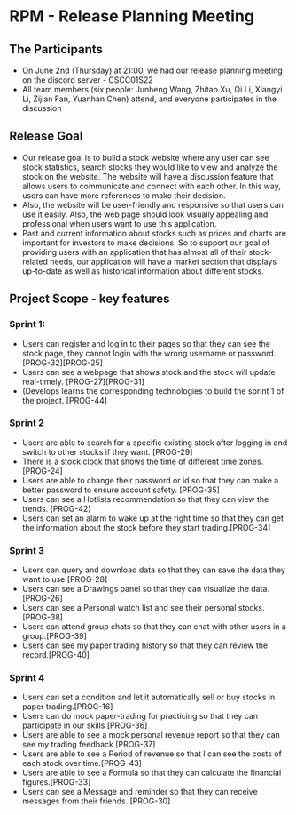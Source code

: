 # RPM - Release Planning Meeting
 
## The Participants
+ On June 2nd (Thursday) at 21:00, we had our release planning meeting on the discord server - CSCC01S22
+ All team members (six people: Junheng Wang, Zhitao Xu, Qi Li, Xiangyi Li, Zijian Fan, Yuanhan Chen) attend, and everyone participates in the discussion
 
## Release Goal
+ Our release goal is to build a stock website where any user can see stock statistics, search stocks they would like to view and analyze the stock on the website. The website will have a discussion feature that allows users to communicate and connect with each other. In this way, users can have more references to make their decision. 
+ Also, the website will be user-friendly and responsive so that users can use it easily. Also, the web page should look visually appealing and professional when users want to use this application.
+ Past and current information about stocks such as prices and charts are important for investors to make decisions. So to support our goal of providing users with an application that has almost all of their stock-related needs, our application will have a market section that displays up-to-date as well as historical information about different stocks.
 
## Project Scope - key features
### Sprint 1:
+ Users can register and log in to their pages so that they can see the stock page, they cannot login with the wrong username or password.  [PROG-32][PROG-25]
+ Users can see a webpage that shows stock and the stock will update real-timely.  [PROG-27][PROG-31]
+ (Develops learns the corresponding technologies to build the sprint 1 of the project. [PROG-44]
### Sprint 2 
+ Users are able to search for a specific existing stock after logging in and switch to other stocks if they want. [PROG-29]
+ There is a stock clock that shows the time of different time zones.    [PROG-24]
+ Users are able to change their password or id so that they can make a better password to ensure account safety. [PROG-35]
+ Users can see a Hotlists recommendation so that they can view the trends. [PROG-42]
+ Users can set an alarm to wake up at the right time so that they can get the information about the stock before they start trading.[PROG-34]
### Sprint 3
+ Users can query and download data so that they can save the data they want to use.[PROG-28]               
+ Users can see a Drawings panel so that they can visualize the data.[PROG-26]                                 
+ Users can see a Personal watch list and see their personal stocks.[PROG-38]                                  
+ Users can attend group chats so that they can chat with other users in a group.[PROG-39]    
+ Users can see my paper trading history so that they can review the record.[PROG-40]
### Sprint 4
+ Users can set a condition and let it automatically sell or buy stocks in paper trading.[PROG-16]
+ Users can do mock paper-trading for practicing so that they can participate in our skills   [PROG-36]
+ Users are able to see a mock personal revenue report so that they can see my trading feedback   [PROG-37]
+ Users are able to see a Period of revenue so that I can see the costs of each stock over time.[PROG-43]                          
+ Users are able to see a Formula so that they can calculate the financial figures.[PROG-33]
+ Users can see a Message and reminder so that they can receive messages from their friends.   [PROG-30]
